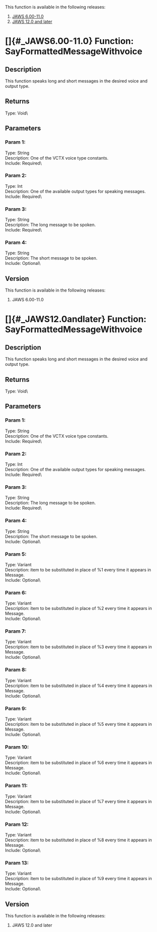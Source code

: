 This function is available in the following releases:

1.  [JAWS 6.00-11.0](#_JAWS6.00-11.0)
2.  [JAWS 12.0 and later](#_JAWS12.0andlater)

# []{#_JAWS6.00-11.0} Function: SayFormattedMessageWithvoice

## Description

This function speaks long and short messages in the desired voice and
output type.

## Returns

Type: Void\

## Parameters

### Param 1:

Type: String\
Description: One of the VCTX voice type constants.\
Include: Required\

### Param 2:

Type: Int\
Description: One of the available output types for speaking messages.\
Include: Required\

### Param 3:

Type: String\
Description: The long message to be spoken.\
Include: Required\

### Param 4:

Type: String\
Description: The short message to be spoken.\
Include: Optional\

## Version

This function is available in the following releases:

1.  JAWS 6.00-11.0

# []{#_JAWS12.0andlater} Function: SayFormattedMessageWithvoice

## Description

This function speaks long and short messages in the desired voice and
output type.

## Returns

Type: Void\

## Parameters

### Param 1:

Type: String\
Description: One of the VCTX voice type constants.\
Include: Required\

### Param 2:

Type: Int\
Description: One of the available output types for speaking messages.\
Include: Required\

### Param 3:

Type: String\
Description: The long message to be spoken.\
Include: Required\

### Param 4:

Type: String\
Description: The short message to be spoken.\
Include: Optional\

### Param 5:

Type: Variant\
Description: item to be substituted in place of %1 every time it appears
in Message.\
Include: Optional\

### Param 6:

Type: Variant\
Description: item to be substituted in place of %2 every time it appears
in Message.\
Include: Optional\

### Param 7:

Type: Variant\
Description: item to be substituted in place of %3 every time it appears
in Message.\
Include: Optional\

### Param 8:

Type: Variant\
Description: item to be substituted in place of %4 every time it appears
in Message.\
Include: Optional\

### Param 9:

Type: Variant\
Description: item to be substituted in place of %5 every time it appears
in Message.\
Include: Optional\

### Param 10:

Type: Variant\
Description: item to be substituted in place of %6 every time it appears
in Message.\
Include: Optional\

### Param 11:

Type: Variant\
Description: item to be substituted in place of %7 every time it appears
in Message.\
Include: Optional\

### Param 12:

Type: Variant\
Description: item to be substituted in place of %8 every time it appears
in Message.\
Include: Optional\

### Param 13:

Type: Variant\
Description: item to be substituted in place of %9 every time it appears
in Message.\
Include: Optional\

## Version

This function is available in the following releases:

1.  JAWS 12.0 and later
